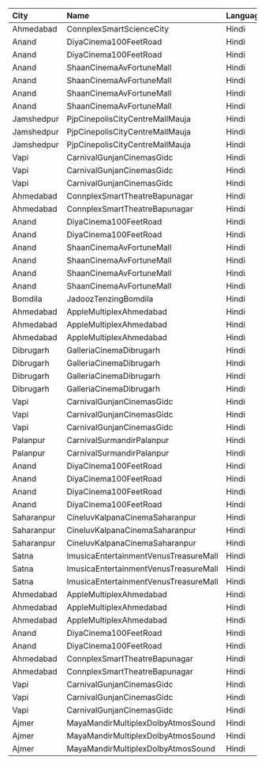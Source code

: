 | City       | Name                                  | Language |  Time | Type            | Price | Capacity | Booked |
| :--------- | :------------------------------------ | :------- | ----: | :-------------- | ----: | -------: | -----: |
| Ahmedabad  | ConnplexSmartScienceCity              | Hindi    | 09:15 | Miller          |  150₹ |      100 |      0 |
| Anand      | DiyaCinema100FeetRoad                 | Hindi    | 09:30 | Sofa            |  150₹ |      100 |      0 |
| Anand      | DiyaCinema100FeetRoad                 | Hindi    | 09:30 | Platinum        |  100₹ |      100 |      0 |
| Anand      | ShaanCinemaAvFortuneMall              | Hindi    | 10:00 | Recliner        |  300₹ |      100 |      0 |
| Anand      | ShaanCinemaAvFortuneMall              | Hindi    | 10:00 | Sofa            |  250₹ |      100 |      0 |
| Anand      | ShaanCinemaAvFortuneMall              | Hindi    | 10:00 | Platinum        |   80₹ |      100 |      0 |
| Anand      | ShaanCinemaAvFortuneMall              | Hindi    | 10:00 | Gold            |   80₹ |      100 |      0 |
| Jamshedpur | PjpCinepolisCityCentreMallMauja       | Hindi    | 11:15 | Normal          |  160₹ |       11 |      0 |
| Jamshedpur | PjpCinepolisCityCentreMallMauja       | Hindi    | 11:15 | Executive       |  180₹ |       16 |      3 |
| Jamshedpur | PjpCinepolisCityCentreMallMauja       | Hindi    | 11:15 | Premium         |  200₹ |       29 |      0 |
| Vapi       | CarnivalGunjanCinemasGidc             | Hindi    | 11:30 | PlatinumOffline |  150₹ |       85 |      0 |
| Vapi       | CarnivalGunjanCinemasGidc             | Hindi    | 11:30 | GoldOffline     |  150₹ |       55 |      0 |
| Vapi       | CarnivalGunjanCinemasGidc             | Hindi    | 11:30 | Silver          |  150₹ |       58 |      0 |
| Ahmedabad  | ConnplexSmartTheatreBapunagar         | Hindi    | 11:45 | Lounger         |  120₹ |      100 |      0 |
| Ahmedabad  | ConnplexSmartTheatreBapunagar         | Hindi    | 11:45 | Gold            |  100₹ |      100 |      0 |
| Anand      | DiyaCinema100FeetRoad                 | Hindi    | 12:30 | Sofa            |  150₹ |      100 |      0 |
| Anand      | DiyaCinema100FeetRoad                 | Hindi    | 12:30 | Platinum        |  100₹ |      100 |      0 |
| Anand      | ShaanCinemaAvFortuneMall              | Hindi    | 13:00 | Recliner        |  300₹ |      100 |      0 |
| Anand      | ShaanCinemaAvFortuneMall              | Hindi    | 13:00 | Sofa            |  250₹ |      100 |      0 |
| Anand      | ShaanCinemaAvFortuneMall              | Hindi    | 13:00 | Platinum        |   80₹ |      100 |      0 |
| Anand      | ShaanCinemaAvFortuneMall              | Hindi    | 13:00 | Gold            |   80₹ |      100 |      0 |
| Bomdila    | JadoozTenzingBomdila                  | Hindi    | 13:00 | PlatinumCl      |  175₹ |       50 |     26 |
| Ahmedabad  | AppleMultiplexAhmedabad               | Hindi    | 14:00 | Sofa            |  100₹ |       11 |      0 |
| Ahmedabad  | AppleMultiplexAhmedabad               | Hindi    | 14:00 | Platinum        |  100₹ |      100 |     60 |
| Ahmedabad  | AppleMultiplexAhmedabad               | Hindi    | 14:00 | Recliner        |  100₹ |       10 |      0 |
| Dibrugarh  | GalleriaCinemaDibrugarh               | Hindi    | 14:45 | Business        |  340₹ |       16 |      8 |
| Dibrugarh  | GalleriaCinemaDibrugarh               | Hindi    | 14:45 | Silver          |  100₹ |       58 |     29 |
| Dibrugarh  | GalleriaCinemaDibrugarh               | Hindi    | 14:45 | Gold            |  190₹ |       59 |     30 |
| Dibrugarh  | GalleriaCinemaDibrugarh               | Hindi    | 14:45 | Executive       |  240₹ |       94 |     47 |
| Vapi       | CarnivalGunjanCinemasGidc             | Hindi    | 15:00 | PlatinumOffline |  150₹ |       85 |      0 |
| Vapi       | CarnivalGunjanCinemasGidc             | Hindi    | 15:00 | GoldOffline     |  150₹ |       55 |      0 |
| Vapi       | CarnivalGunjanCinemasGidc             | Hindi    | 15:00 | Silver          |  150₹ |       58 |      0 |
| Palanpur   | CarnivalSurmandirPalanpur             | Hindi    | 15:30 | Balcony         |  130₹ |      215 |    115 |
| Palanpur   | CarnivalSurmandirPalanpur             | Hindi    | 15:30 | FirstClass      |  130₹ |      256 |    128 |
| Anand      | DiyaCinema100FeetRoad                 | Hindi    | 15:45 | Recliner        |  250₹ |      100 |      0 |
| Anand      | DiyaCinema100FeetRoad                 | Hindi    | 15:45 | Sofa            |  200₹ |      100 |      0 |
| Anand      | DiyaCinema100FeetRoad                 | Hindi    | 15:45 | Platinum        |  100₹ |      100 |      0 |
| Anand      | DiyaCinema100FeetRoad                 | Hindi    | 15:45 | Gold            |  100₹ |      100 |      0 |
| Saharanpur | CineluvKalpanaCinemaSaharanpur        | Hindi    | 16:00 | Platinum        |  200₹ |       30 |      0 |
| Saharanpur | CineluvKalpanaCinemaSaharanpur        | Hindi    | 16:00 | Silver          |  100₹ |       30 |      0 |
| Saharanpur | CineluvKalpanaCinemaSaharanpur        | Hindi    | 16:00 | Gold            |  100₹ |       30 |      0 |
| Satna      | ImusicaEntertainmentVenusTreasureMall | Hindi    | 17:40 | RedCarpet       |   80₹ |       98 |      0 |
| Satna      | ImusicaEntertainmentVenusTreasureMall | Hindi    | 17:40 | Gold            |   80₹ |       42 |      0 |
| Satna      | ImusicaEntertainmentVenusTreasureMall | Hindi    | 17:40 | Royal           |  200₹ |        8 |      0 |
| Ahmedabad  | AppleMultiplexAhmedabad               | Hindi    | 18:15 | Sofa            |  100₹ |       11 |      0 |
| Ahmedabad  | AppleMultiplexAhmedabad               | Hindi    | 18:15 | Platinum        |  100₹ |      100 |     60 |
| Ahmedabad  | AppleMultiplexAhmedabad               | Hindi    | 18:15 | Recliner        |  100₹ |       10 |      0 |
| Anand      | DiyaCinema100FeetRoad                 | Hindi    | 18:30 | Sofa            |  150₹ |      100 |      0 |
| Anand      | DiyaCinema100FeetRoad                 | Hindi    | 18:30 | Platinum        |  100₹ |      100 |      0 |
| Ahmedabad  | ConnplexSmartTheatreBapunagar         | Hindi    | 18:45 | Lounger         |  150₹ |      100 |      0 |
| Ahmedabad  | ConnplexSmartTheatreBapunagar         | Hindi    | 18:45 | Gold            |  120₹ |      100 |      0 |
| Vapi       | CarnivalGunjanCinemasGidc             | Hindi    | 18:45 | PlatinumOffline |  150₹ |       85 |      0 |
| Vapi       | CarnivalGunjanCinemasGidc             | Hindi    | 18:45 | GoldOffline     |  150₹ |       55 |      0 |
| Vapi       | CarnivalGunjanCinemasGidc             | Hindi    | 18:45 | Silver          |  150₹ |       58 |      0 |
| Ajmer      | MayaMandirMultiplexDolbyAtmosSound    | Hindi    | 18:45 | ClubA           |  112₹ |       20 |     10 |
| Ajmer      | MayaMandirMultiplexDolbyAtmosSound    | Hindi    | 18:45 | ClubB           |  112₹ |       20 |     20 |
| Ajmer      | MayaMandirMultiplexDolbyAtmosSound    | Hindi    | 18:45 | Premium         |   70₹ |      160 |    104 |
